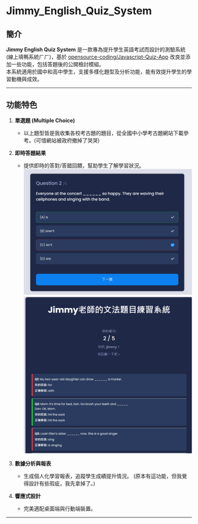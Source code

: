 # Jimmy_English_Quiz_System

## 簡介
**Jimmy English Quiz System** 是一款專為提升學生英語考試而設計的測驗系統(線上填鴨系統ㄏㄏ)，基於 [opensource-coding/Javascript-Quiz-App](https://github.com/opensource-coding/Javascript-Quiz-App) 改良並添加一些功能，包括答題後的公開檢討模組。  
本系統適用於國中和高中學生，支援多樣化題型及分析功能，能有效提升學生的學習動機與成效。

---

## 功能特色

1. **單選題 (Multiple Choice)**
   - 以上題型皆是我收集各校考古題的題目，從全國中小學考古題網站下載參考。(可惜網站被政府撤掉了哭哭)
   

2. **即時答題結果**
   - 提供即時的答對/答錯回饋，幫助學生了解學習狀況。
![功能介面](images\1.png)
![功能介面](images\2.png)


3. **數據分析與報表**
   - 生成個人化學習報表，追蹤學生成績提升情況。 (原本有這功能，但我覺得設計有些瑕疵，我先拿掉了。)

4. **響應式設計**
   - 完美適配桌面端與行動端裝置。


---


